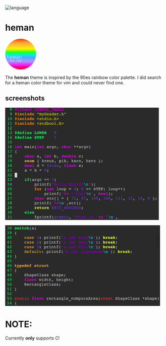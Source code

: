 ![language](https://img.shields.io/badge/C%20language-support-brightgreen.svg)
  
# heman

<img src="screenshots/hemanvim3.png" alt="heman color palette">

The **heman** theme is inspired by
the 90es rainbow color palette.
I did search for a heman color theme
for _vim_ and could never find one.


## screenshots
[<img src="screenshots/screenshot1.png">](https://raw.githubusercontent.com/rstdnull/heman/master/screenshots/screenshot.png)

[<img src="screenshots/screenshot2.png">](https://raw.githubusercontent.com/rstdnull/heman/master/screenshots/screenshot.png)

# NOTE:
Currently **only** supports C!
